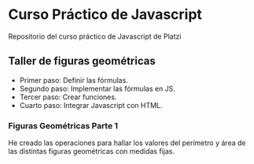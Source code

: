 # Curso Práctico de Javascript
Repositorio del curso práctico de Javascript de Platzi
## Taller de figuras geométricas
- Primer paso: Definir las fórmulas.
- Segundo paso: Implementar las fórmulas en JS.
- Tercer paso: Crear funciones.
- Cuarto paso: Integrar Javascript con HTML.

### Figuras Geométricas Parte 1
He creado las operaciones para hallar los valores del perímetro y área de las distintas figuras geométricas con medidas fijas.

